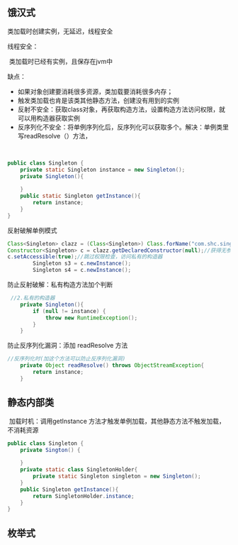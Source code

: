 ## 饿汉式

类加载时创建实例，无延迟，线程安全

线程安全：

​	类加载时已经有实例，且保存在jvm中

缺点：

- 如果对象创建要消耗很多资源，类加载要消耗很多内存；
- 触发类加载也肯是该类其他静态方法，创建没有用到的实例
- 反射不安全：获取class对象，再获取构造方法，设置构造方法访问权限，就可以用构造器获取实例
- 反序列化不安全：将单例序列化后，反序列化可以获取多个。解决：单例类里写readResolve（）方法，

​	

```java
public class Singleton {
    private static Singleton instance = new Singleton();
    private Singleton(){
        
    }
    public static Singleton getInstance(){
        return instance;
    }
}
```

反射破解单例模式

```java
Class<Singleton> clazz = (Class<Singleton>) Class.forName("com.shc.singleton.Singleton");
Constructor<Singleton> c = clazz.getDeclaredConstructor(null);//获得无参构造器
c.setAccessible(true);//跳过权限检查，访问私有的构造器
        Singleton s3 = c.newInstance();
        Singleton s4 = c.newInstance();
```

防止反射破解：私有构造方法加个判断

```java
 //2.私有的构造器
    private Singleton(){
        if (null != instance) {
            throw new RuntimeException();
        }
    }
```

防止反序列化漏洞：添加 readResolve 方法

```java
//反序列化时(加这个方法可以防止反序列化漏洞)
    private Object readResolve() throws ObjectStreamException{
        return instance;
    }
```



## 静态内部类

​	加载时机：调用getInstance 方法才触发单例加载，其他静态方法不触发加载，不消耗资源



```java
public class Singleton {
    private Sington() {
        
    }
    private static class SingletonHolder{
        private static Singleton singleton = new Singleton();
    }
    public Singleton getInstance(){
        return SingletonHolder.instance;
    }
}
```

## 枚举式













